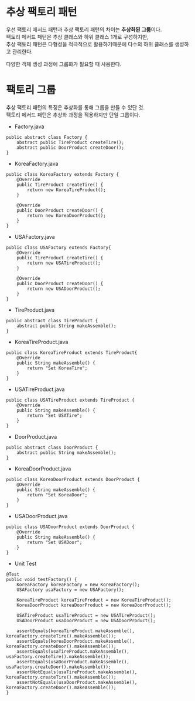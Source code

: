 추상 팩토리 패턴
==============
우선 팩토리 메서드 패턴과 추상 팩토리 패턴의 차이는 **추상화된 그룹**이다.  
팩토리 메서드 패턴은 추상 클래스와 하위 클래스 1개로 구성하지만,  
추상 팩토리 패턴은 다형성을 적극적으로 활용하기때문에 다수의 하위 클래스를 생성하고 관리한다.  

다양한 객체 생성 과정에 그룹화가 필요할 때 사용한다.  


# 팩토리 그룹
추상 팩토리 패턴의 특징은 추상화를 통해 그룹을 만들 수 있단 것.  
팩토리 메서드 패턴은 추상화 과정을 적용하지만 단일 그룹이다.  

* Factory.java
```
public abstract class Factory {
    abstract public TireProduct createTire();
    abstract public DoorProduct createDoor();
}
```
* KoreaFactory.java
```
public class KoreaFactory extends Factory {
    @Override
    public TireProduct createTire() {
        return new KoreaTireProduct();
    }

    @Override
    public DoorProduct createDoor() {
        return new KoreaDoorProduct();
    }
}
```
* USAFactory.java
```
public class USAFactory extends Factory{
    @Override
    public TireProduct createTire() {
        return new USATireProduct();
    }

    @Override
    public DoorProduct createDoor() {
        return new USADoorProduct();
    }
}
```
* TireProduct.java
```
public abstract class TireProduct {
    abstract public String makeAssemble();
}
```
* KoreaTireProduct.java
```
public class KoreaTireProduct extends TireProduct{
    @Override
    public String makeAssemble() {
        return "Set KoreaTire";
    }
}
```
* USATireProduct.java
```
public class USATireProduct extends TireProduct {
    @Override
    public String makeAssemble() {
        return "Set USATire";
    }
}
```
* DoorProduct.java
```
public abstract class DoorProduct {
    abstract public String makeAssemble();
}
```
* KoreaDoorProduct.java
```
public class KoreaDoorProduct extends DoorProduct {
    @Override
    public String makeAssemble() {
        return "Set KoreaDoor";
    }
}
```
* USADoorProduct.java
```
public class USADoorProduct extends DoorProduct {
    @Override
    public String makeAssemble() {
        return "Set USADoor";
    }
}
```
* Unit Test
```
@Test
public void testFactory() {
    KoreaFactory koreaFactory = new KoreaFactory();
    USAFactory usaFactory = new USAFactory();

    KoreaTireProduct koreaTireProduct = new KoreaTireProduct();
    KoreaDoorProduct koreaDoorProduct = new KoreaDoorProduct();

    USATireProduct usaTireProduct = new USATireProduct();
    USADoorProduct usaDoorProduct = new USADoorProduct();

    assertEquals(koreaTireProduct.makeAssemble(), koreaFactory.createTire().makeAssemble());
    assertEquals(koreaDoorProduct.makeAssemble(), koreaFactory.createDoor().makeAssemble());
    assertEquals(usaTireProduct.makeAssemble(), usaFactory.createTire().makeAssemble());
    assertEquals(usaDoorProduct.makeAssemble(), usaFactory.createDoor().makeAssemble());
    assertNotEquals(usaTireProduct.makeAssemble(), koreaFactory.createTire().makeAssemble());
    assertNotEquals(usaDoorProduct.makeAssemble(), koreaFactory.createDoor().makeAssemble());
}
```
